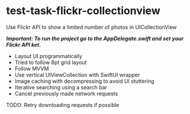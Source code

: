 # test-task-flickr-collectionview
Use Flickr API to show a limited number of photos in UICollectionView

***Important: To run the project go to the AppDelegate.swift and set your Flickr API ket.***

- Layout UI programmatically
- Tried to follow 8pt grid layout
- Follow MVVM
- Use vertical UIViewCollection with SwiftUI wrapper
- Image caching with decompressing to avoid UI stuttering
- Iterative searching using a search bar
- Cancel previously made network requests

TODO: Retry downloading requests if possible
